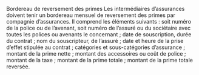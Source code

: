 Bordereau de reversement des primes
Les intermédiaires d’assurances doivent tenir un bordereau mensuel de reversement des primes par compagnie d’assurances. Il comprend les éléments suivants :
soit numéro de la police ou de l’avenant, soit numéro de l’assuré ou du sociétaire avec toutes les polices ou avenants le concernant ;
date de souscription, durée du contrat ;
nom du souscripteur, de l’assuré ;
date et heure de la prise d’effet stipulée au contrat ;
catégories et sous-catégories d’assurance ;
montant de la prime nette ;
montant des accessoires ou coût de police ;
montant de la taxe ;
montant de la prime totale ;
montant de la prime totale reversée.